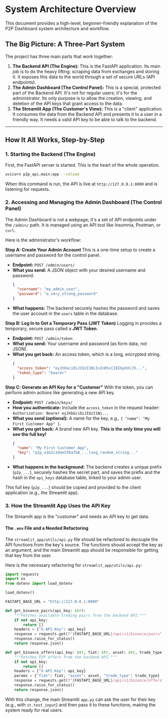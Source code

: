 # System Architecture Overview

This document provides a high-level, beginner-friendly explanation of the P2P Dashboard system architecture and workflow.

## The Big Picture: A Three-Part System

The project has three main parts that work together:

1.  **The Backend API (The Engine):** This is the FastAPI application. Its main job is to do the heavy lifting: scraping data from exchanges and storing it. It exposes this data to the world through a set of secure URLs (API endpoints).
2.  **The Admin Dashboard (The Control Panel):** This is a special, protected part of the Backend API. It's not for regular users; it's for the administrator. Its only purpose is to allow the creation, viewing, and deletion of the API keys that grant access to the data.
3.  **The Streamlit App (The Customer's View):** This is a "client" application. It consumes the data from the Backend API and presents it to a user in a friendly way. It needs a valid API key to be able to talk to the backend.

---

## How It All Works, Step-by-Step

### 1. Starting the Backend (The Engine)

First, the FastAPI server is started. This is the heart of the whole operation.

```bash
uvicorn p2p_api.main:app --reload
```

When this command is run, the API is live at `http://127.0.0.1:8000` and is listening for requests.

### 2. Accessing and Managing the Admin Dashboard (The Control Panel)

The Admin Dashboard is not a webpage; it's a set of API endpoints under the `/admin/` path. It is managed using an API tool like Insomnia, Postman, or `curl`.

Here is the administrator's workflow:

**Step A: Create Your Admin Account**
This is a one-time setup to create a username and password for the control panel.

*   **Endpoint:** `POST /admin/users/`
*   **What you send:** A JSON object with your desired username and password.
    ```json
    {
      "username": "my_admin_user",
      "password": "a_very_strong_password"
    }
    ```
*   **What happens:** The backend securely hashes the password and saves the user account in the `users` table in the database.

**Step B: Log In to Get a Temporary Pass (JWT Token)**
Logging in provides a temporary, secure pass called a **JWT Token**.

*   **Endpoint:** `POST /admin/token`
*   **What you send:** Your username and password (as form data, not JSON).
*   **What you get back:** An access token, which is a long, encrypted string.
    ```json
    {
      "access_token": "eyJhbGciOiJIUzI1NiIsInR5cCI6IkpXVCJ9...",
      "token_type": "bearer"
    }
    ```

**Step C: Generate an API Key for a "Customer"**
With the token, you can perform admin actions like generating a new API key.

*   **Endpoint:** `POST /admin/keys/`
*   **How you authenticate:** Include the `access_token` in the request header: `Authorization: Bearer eyJhbGciOiJIUzI1Ni...`
*   **What you send (optional):** A name for the key, e.g., `{ "name": "My First Customer App" }`.
*   **What you get back:** A brand new API key. **This is the only time you will see the full key!**
    ```json
    {
      "name": "My First Customer App",
      "key": "p2p_a1b2c3d4e5f6a7b8_...long_random_string..."
    }
    ```
*   **What happens in the background:** The backend creates a unique prefix (`p2p_...`), securely hashes the secret part, and saves the prefix and the hash in the `api_keys` database table, linked to your admin user.

This full key (`p2p_...`) should be copied and provided to the client application (e.g., the Streamlit app).

### 3. How the Streamlit App Uses the API Key

The Streamlit app is the "customer" and needs an API key to get data.

#### The `.env` File and a Needed Refactoring

The `streamlit_app/utils/api.py` file should be refactored to decouple the API functions from the key's source. The functions should accept the key as an argument, and the main Streamlit app should be responsible for getting that key from the user.

Here is the necessary refactoring for `streamlit_app/utils/api.py`:

```python
import requests
import os
from dotenv import load_dotenv

load_dotenv()

FASTAPI_BASE_URL = "http://127.0.0.1:8000"

def get_binance_pairs(api_key: str):
    """Fetches available trading pairs from the backend API."""
    if not api_key:
        return []
    headers = {"X-API-Key": api_key}
    response = requests.get(f"{FASTAPI_BASE_URL}/api/v1/binance/pairs", headers=headers)
    response.raise_for_status()
    return response.json()

def get_binance_offers(api_key: str, fiat: str, asset: str, trade_type: str):
    """Fetches P2P offers from the backend API."""
    if not api_key:
        return []
    headers = {"X-API-Key": api_key}
    params = {"fiat": fiat, "asset": asset, "trade_type": trade_type}
    response = requests.get(f"{FASTAPI_BASE_URL}/api/v1/binance/offers", params=params, headers=headers)
    response.raise_for_status()
    return response.json()
```

With this change, the main Streamlit `app.py` can ask the user for their key (e.g., with `st.text_input`) and then pass it to these functions, making the system ready for real users.